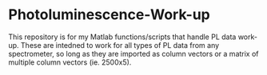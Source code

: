 # Photoluminescence-Work-up

This repository is for my Matlab functions/scripts that handle PL data work-up. These are intedned to work for all types of PL data from any spectrometer, so long as they are imported as column vectors or a matrix of multiple column vectors (ie. 2500x5).
